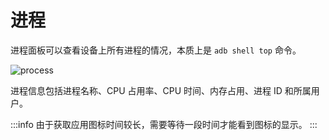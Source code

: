 # 进程

进程面板可以查看设备上所有进程的情况，本质上是 `adb shell top` 命令。

![process](/process.png)

进程信息包括进程名称、CPU 占用率、CPU 时间、内存占用、进程 ID 和所属用户。

:::info 由于获取应用图标时间较长，需要等待一段时间才能看到图标的显示。
:::